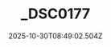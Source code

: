 ---
title: "_DSC0177"
description: ""
image: "/uploads/photos/1761814142502-_DSC0177.webp"
display: "/uploads/photos/1761814142502-_DSC0177-display.webp"
thumbnail: "/uploads/photos/1761814142502-_DSC0177-thumb.webp"
width: 7360
height: 4912
featured: false
date: 2025-10-30T08:49:02.504Z
order: 0
---